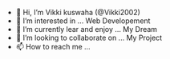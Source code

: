 - 👋 Hi, I’m Vikki kuswaha (@Vikki2002)
- 👀 I’m interested in ... Web Developement
- 🌱 I’m currently lear and enjoy ... My Dream 
- 💞️ I’m looking to collaborate on ... My Project
- 📫 How to reach me ... 

<!---
Vikki2002/Vikki2002 is a ✨ special ✨ repository because its `README.md` (this file) appears on your GitHub profile.
You can click the Preview link to take a look at your changes.
--->
